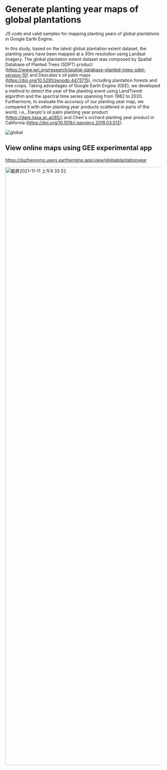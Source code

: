 # Generate planting year maps of global plantations
JS code and valid samples for mapping planting years of global plantations in Google Earth Engine.

In this study, based on the latest global plantation extent dataset, the planting years have been mapped at a 30m resolution using Landsat imagery. The global plantation extent dataset was composed by Spatial Database of Planted Trees (SDPT) product (https://www.wri.org/research/spatial-database-planted-trees-sdpt-version-10) and Descales's oil palm maps (https://doi.org/10.5281/zenodo.4473715), including plantation forests and tree crops. Taking advantages of Google Earth Engine (GEE), we developed a method to detect the year of the planting event using LandTrendr algorithm and the spectral time series spanning from 1982 to 2020. Furthermore, to evaluate the accuracy of our planting year map, we compared it with other planting year products scattered in parts of the world, i.e., Danylo's oil palm planting year product (https://dare.iiasa.ac.at/85/) and Chen's orchard planting year product in California (https://doi.org/10.1016/j.isprsjprs.2019.03.012).

![global](https://user-images.githubusercontent.com/24910927/141221507-37a6c13a-64b6-459f-ab5e-8c6c0e7fd8aa.jpg)


## View online maps using GEE experimental app
https://duzhenrong.users.earthengine.app/view/globalplantationyear

<img width="1920" alt="截屏2021-11-11 上午9 33 52" src="https://user-images.githubusercontent.com/24910927/141221534-46d5241b-0c46-486e-826b-d9e92765cdd7.png">




